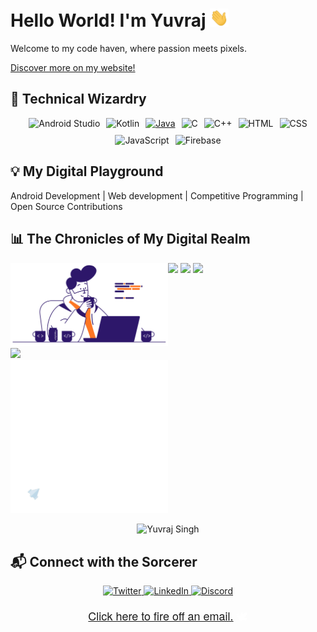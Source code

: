 # Hello World! I'm Yuvraj <img src="https://github.com/Qomfortzone/Qomfortzone/blob/main/Resources/Hi.gif" width="30">

Welcome to my code haven, where passion meets pixels.

<a href="https://qomfortzone.github.io">Discover more on my website!</a>

## 🚀 Technical Wizardry

<div style="display: flex; justify-content: center; gap: 10px; flex-wrap: wrap;">
  <a href="https://developer.android.com/studio" style="text-decoration: none;">
    <img src="https://img.shields.io/badge/Android%20Studio-3DDC84?style=for-the-badge&logo=android-studio&logoColor=white" alt="Android Studio">
  </a>
  <a href="https://kotlinlang.org/" style="text-decoration: none;">
    <img src="https://img.shields.io/badge/Kotlin-0095D5?style=for-the-badge&logo=kotlin&logoColor=white" alt="Kotlin">
  </a>
  <a href="https://www.java.com/">
  <img src="https://img.shields.io/badge/Java-007396?style=for-the-badge&logo=java&logoColor=white" alt="Java">
  </a>
  <a href="https://en.cppreference.com/" style="text-decoration: none;">
    <img src="https://img.shields.io/badge/C-A8B9CC?style=for-the-badge&logo=c&logoColor=white" alt="C">
  </a>
  <a href="https://www.cplusplus.com/" style="text-decoration: none;">
    <img src="https://img.shields.io/badge/C++-00599C?style=for-the-badge&logo=c%2B%2B&logoColor=white" alt="C++">
  </a>
  <a href="https://developer.mozilla.org/en-US/docs/Web/HTML" style="text-decoration: none;">
    <img src="https://img.shields.io/badge/HTML-E34F26?style=for-the-badge&logo=html5&logoColor=white" alt="HTML">
  </a>
  <a href="https://developer.mozilla.org/en-US/docs/Web/CSS" style="text-decoration: none;">
    <img src="https://img.shields.io/badge/CSS-1572B6?style=for-the-badge&logo=css3&logoColor=white" alt="CSS">
  </a>
  <a href="https://developer.mozilla.org/en-US/docs/Web/JavaScript" style="text-decoration: none;">
    <img src="https://img.shields.io/badge/JavaScript-F7DF1E?style=for-the-badge&logo=javascript&logoColor=white" alt="JavaScript">
  </a>
  <a href="https://firebase.google.com/" style="text-decoration: none;">
    <img src="https://img.shields.io/badge/Firebase-FFCA28?style=for-the-badge&logo=firebase&logoColor=white" alt="Firebase">
  </a>
</div>

## 💡 My Digital Playground

Android Development | Web development | Competitive Programming | Open Source Contributions

## 📊 The Chronicles of My Digital Realm

<div style="display: flex;">
    <div style="flex: 1;">
        <img src="https://github.com/Qomfortzone/Qomfortzone/blob/main/Resources/qomfortzonebusy.gif" width="100%">
        <img src="https://stats.quine.sh/qomfortzone/github?theme=dark" width="100%">
        <img src="https://github.com/Qomfortzone/Qomfortzone/blob/main/Resources/qomfortzonejet.gif">
    </div>
    <div style="flex: 1;">
        <img src="https://github-readme-stats.vercel.app/api/top-langs/?username=Qomfortzone&show_icons=true&theme=highcontrast&layout=compact" width="100%">
        <img src="https://github-readme-stats.vercel.app/api?username=Qomfortzone&show_icons=true&theme=highcontrast" width="100%">
        <img src="https://github-readme-streak-stats.herokuapp.com/?user=Qomfortzone&theme=highcontrast" width="100%">
    </div>
</div>

<p align="center"> <img src="https://komarev.com/ghpvc/?username=qomfortzone&label=Profile%20views&color=0e75b6&style=flat" alt="Yuvraj Singh" /> </p>

## 📬 Connect with the Sorcerer

<p align="center">
  <a href="https://twitter.com/yuvrajsinghgmx" rel="nofollow">
    <img alt="Twitter" src="https://img.shields.io/badge/Twitter-1DA1F2?style=for-the-badge&logo=Twitter&logoColor=white">
  </a>
  <a href="https://www.linkedin.com/in/Qomfortzone/" rel="nofollow">
    <img alt="LinkedIn" src="https://img.shields.io/badge/LinkedIn-0077B5?style=for-the-badge&logo=LinkedIn&logoColor=white">
  </a>
  <a href="https://discord.com/users/qomfortzone" rel="nofollow">
    <img alt="Discord" src="https://img.shields.io/badge/Discord-5865F2?style=for-the-badge&logo=Discord&logoColor=white">
  </a>
</p>

<p align="center" class="classy-sentence" style="font-family: 'Helvetica Neue', Helvetica, Arial, sans-serif; font-size: 18px; color: #ffffff;"><a href="mailto:qomfortzone@gmail.com">Click here to fire off an email.</a> 🕊️</p>
